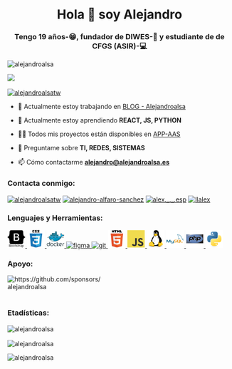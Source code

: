 <h1 align="center">Hola 👋 soy Alejandro</h1>
<h3 align="center">Tengo 19 años-😁, fundador de DIWES-📌 y estudiante de de CFGS (ASIR)-💻</h3>

<p align="left"> <img src="https://komarev.com/ghpvc/?username=alejandroalsa&label=Visitas%20al%20perfil&color=0e75b6&style=flat" alt="alejandroalsa" /> </p>

<img src="https://github-profile-trophy.vercel.app/?username=alejandroalsa&theme=tokyonight"></img>

<p align="left"> <a href="https://twitter.com/alejandroalsatw" target="blank"><img src="https://img.shields.io/twitter/follow/alejandroalsatw?logo=twitter&style=for-the-badge" alt="alejandroalsatw" /></a> </p>

- 🔭 Actualmente estoy trabajando en [BLOG - Alejandroalsa](https://blog.alejandroalsa.es)

- 🌱 Actualmente estoy aprendiendo **REACT, JS, PYTHON**

- 👨‍💻 Todos mis proyectos están disponibles en [APP-AAS](https://apps.alejandroalsa.es)

- 💬 Preguntame sobre **TI, REDES, SISTEMAS**

- 📫 Cómo contactarme **alejandro@alejandroalsa.es**

<h3 align="left">Contacta conmigo:</h3>
<p align="left">
<a href="https://twitter.com/alejandroalsatw" target="blank"><img align="center" src="https://raw.githubusercontent.com/rahuldkjain/github-profile-readme-generator/master/src/images/icons/Social/twitter.svg" alt="alejandroalsatw" height="30" width="40" /></a>
<a href="https://linkedin.com/in/alejandro-alfaro-sanchez" target="blank"><img align="center" src="https://raw.githubusercontent.com/rahuldkjain/github-profile-readme-generator/master/src/images/icons/Social/linked-in-alt.svg" alt="alejandro-alfaro-sanchez" height="30" width="40" /></a>
<a href="https://instagram.com/alex._._.esp" target="blank"><img align="center" src="https://raw.githubusercontent.com/rahuldkjain/github-profile-readme-generator/master/src/images/icons/Social/instagram.svg" alt="alex._._.esp" height="30" width="40" /></a>
<a href="https://www.youtube.com/@alejandroalfarosanchez8337/videos" target="blank"><img align="center" src="https://raw.githubusercontent.com/rahuldkjain/github-profile-readme-generator/master/src/images/icons/Social/youtube.svg" alt="llalex" height="30" width="40" /></a>
</p>

<h3 align="left">Lenguajes y Herramientas:</h3>
<p align="left"> <a href="https://getbootstrap.com" target="_blank" rel="noreferrer"> <img src="https://raw.githubusercontent.com/devicons/devicon/master/icons/bootstrap/bootstrap-plain-wordmark.svg" alt="bootstrap" width="40" height="40"/> </a> <a href="https://www.w3schools.com/css/" target="_blank" rel="noreferrer"> <img src="https://raw.githubusercontent.com/devicons/devicon/master/icons/css3/css3-original-wordmark.svg" alt="css3" width="40" height="40"/> </a> <a href="https://www.docker.com/" target="_blank" rel="noreferrer"> <img src="https://raw.githubusercontent.com/devicons/devicon/master/icons/docker/docker-original-wordmark.svg" alt="docker" width="40" height="40"/> </a> <a href="https://www.figma.com/" target="_blank" rel="noreferrer"> <img src="https://www.vectorlogo.zone/logos/figma/figma-icon.svg" alt="figma" width="40" height="40"/> </a> <a href="https://git-scm.com/" target="_blank" rel="noreferrer"> <img src="https://www.vectorlogo.zone/logos/git-scm/git-scm-icon.svg" alt="git" width="40" height="40"/> </a> <a href="https://www.w3.org/html/" target="_blank" rel="noreferrer"> <img src="https://raw.githubusercontent.com/devicons/devicon/master/icons/html5/html5-original-wordmark.svg" alt="html5" width="40" height="40"/> </a> <a href="https://developer.mozilla.org/en-US/docs/Web/JavaScript" target="_blank" rel="noreferrer"> <img src="https://raw.githubusercontent.com/devicons/devicon/master/icons/javascript/javascript-original.svg" alt="javascript" width="40" height="40"/> </a> <a href="https://www.linux.org/" target="_blank" rel="noreferrer"> <img src="https://raw.githubusercontent.com/devicons/devicon/master/icons/linux/linux-original.svg" alt="linux" width="40" height="40"/> </a>   </a> <a href="https://www.mysql.com/" target="_blank" rel="noreferrer"> <img src="https://raw.githubusercontent.com/devicons/devicon/master/icons/mysql/mysql-original-wordmark.svg" alt="mysql" width="40" height="40"/> </a> <a href="https://www.php.net" target="_blank" rel="noreferrer"> <img src="https://raw.githubusercontent.com/devicons/devicon/master/icons/php/php-original.svg" alt="php" width="40" height="40"/> </a> <a href="https://www.python.org" target="_blank" rel="noreferrer"> <img src="https://raw.githubusercontent.com/devicons/devicon/master/icons/python/python-original.svg" alt="python" width="40" height="40"/> </a> <a href="https://www.sketch.com/" target="_blank" rel="noreferrer"></a></p>

<h3 align="left">Apoyo:</h3>
<p><a href="https://www.buymeacoffee.com/https://github.com/sponsors/alejandroalsa"> <img align="left" src="https://cdn.buymeacoffee.com/buttons/v2/default-yellow.png" height="50" width="210" alt="https://github.com/sponsors/alejandroalsa" /></a></p><br><br><br>

<h3 align="left">Etadísticas:</h3>

<p><img align="center" src="https://github-readme-stats.vercel.app/api?username=alejandroalsa&theme=tokyonight&show_icons=true" alt="alejandroalsa"/></p>
<p><img align="center" src="https://github-readme-streak-stats.herokuapp.com/?user=alejandroalsa&theme=tokyonight" alt="alejandroalsa" /></p>
<p><img align="left" src="https://github-readme-stats.vercel.app/api/top-langs?username=alejandroalsa&show_icons=true&locale=en&layout=compact&theme=tokyonight" alt="alejandroalsa"/></p>
